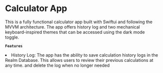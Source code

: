 # Calculator App 

This is a fully functional calculator app built with Swiftui and following the MVVM architecture. The app offers history log and two mechanical keyboard-inspired themes that can be accessed using the dark mode toggle.



**`Features`**

<li>History Log: The app has the ability to save calculation history logs in the Realm Database. This allows users to review their previous calculations at any time. and delete the log when no longer needed 
  
